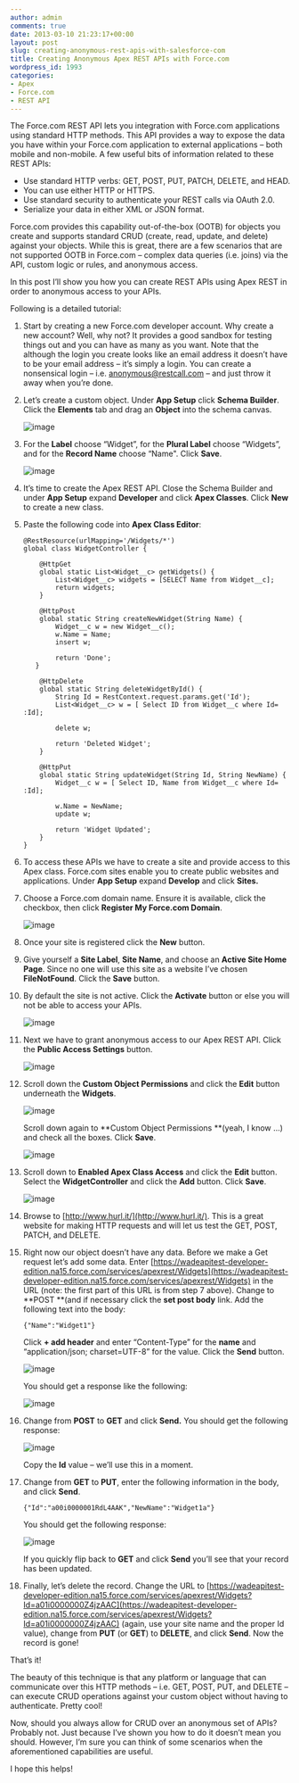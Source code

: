 ```yaml
---
author: admin
comments: true
date: 2013-03-10 21:23:17+00:00
layout: post
slug: creating-anonymous-rest-apis-with-salesforce-com
title: Creating Anonymous Apex REST APIs with Force.com
wordpress_id: 1993
categories:
- Apex
- Force.com
- REST API
---
```


The Force.com REST API lets you integration with Force.com applications using standard HTTP methods. This API provides a way to expose the data you have within your Force.com application to external applications – both mobile and non-mobile. A few useful bits of information related to these REST APIs:
	
  * Use standard HTTP verbs: GET, POST, PUT, PATCH, DELETE, and HEAD.
  * You can use either HTTP or HTTPS.
  * Use standard security to authenticate your REST calls via OAuth 2.0.
  * Serialize your data in either XML or JSON format.

Force.com provides this capability out-of-the-box (OOTB) for objects you create and supports standard CRUD (create, read, update, and delete) against your objects. While this is great, there are a few scenarios that are not supported OOTB in Force.com – complex data queries (i.e. joins) via the API, custom logic or rules, and anonymous access.

In this post I’ll show you how you can create REST APIs using Apex REST in order to anonymous access to your APIs.

Following is a detailed tutorial:

1.	Start by creating a new Force.com developer account. Why create a new account? Well, why not? It provides a good sandbox for testing things out and you can have as many as you want. Note that the although the login you create looks like an email address it doesn’t have to be your email address – it’s simply a login. You can create a nonsensical login – i.e. anonymous@restcall.com – and just throw it away when you’re done.

2.	Let’s create a custom object. Under **App Setup** click **Schema Builder**. Click the **Elements** tab and drag an **Object** into the schema canvas.

	![image](http://www.wadewegner.com/content/Create-a_7D04/image_thumb.png)
	
3.	For the **Label** choose “Widget”, for the **Plural Label** choose “Widgets”, and for the **Record Name** choose “Name". Click **Save**.

	![image](http://www.wadewegner.com/content/Create-a_7D04/image_thumb_3.png)
	
4.	It’s time to create the Apex REST API. Close the Schema Builder and under **App Setup** expand **Developer** and click **Apex Classes**. Click **New** to create a new class.

5.	Paste the following code into **Apex Class Editor**:

        @RestResource(urlMapping='/Widgets/*')
        global class WidgetController {

            @HttpGet
            global static List<Widget__c> getWidgets() {
                List<Widget__c> widgets = [SELECT Name from Widget__c];
                return widgets;
            }

            @HttpPost 
            global static String createNewWidget(String Name) {
                Widget__c w = new Widget__c();
                w.Name = Name;
                insert w;

                return 'Done';
           }

            @HttpDelete
            global static String deleteWidgetById() {
                String Id = RestContext.request.params.get('Id');
                List<Widget__c> w = [ Select ID from Widget__c where Id= :Id];

                delete w;

                return 'Deleted Widget';
            }

            @HttpPut
            global static String updateWidget(String Id, String NewName) {
                Widget__c w = [ Select ID, Name from Widget__c where Id= :Id];

                w.Name = NewName;
                update w;

                return 'Widget Updated';
            }
        }
6.	To access these APIs we have to create a site and provide access to this Apex class. Force.com sites enable you to create public websites and applications. Under **App Setup** expand **Develop** and click **Sites.**

7. 	Choose a Force.com domain name. Ensure it is available, click the checkbox, then click **Register My Force.com Domain**.

	![image](http://www.wadewegner.com/content/Create-a_7D04/image_thumb_4.png)

8.	Once your site is registered click the **New** button.

9.	Give yourself a **Site Label**, **Site Name**, and choose an **Active Site Home Page**. Since no one will use this site as a website I’ve chosen **FileNotFound**. Click the **Save** button.

10.	By default the site is not active. Click the **Activate** button or else you will not be able to access your APIs.

	![image](http://www.wadewegner.com/content/Create-a_7D04/image_thumb_5.png)

11.	Next we have to grant anonymous access to our Apex REST API. Click the **Public Access Settings** button.

	![image](http://www.wadewegner.com/content/Create-a_7D04/image_thumb_6.png)

12.	Scroll down the **Custom Object Permissions** and click the **Edit** button underneath the **Widgets**.

	![image](http://www.wadewegner.com/content/Create-a_7D04/image_thumb_7.png)

	Scroll down again to **Custom Object Permissions **(yeah, I know …) and check all the boxes. Click **Save**.

	![image](http://www.wadewegner.com/content/Create-a_7D04/image_thumb_8.png)

13.	Scroll down to **Enabled Apex Class Access** and click the **Edit** button. Select the **WidgetController** and click the **Add** button. Click **Save**.

	![image](http://www.wadewegner.com/content/Create-a_7D04/image_thumb_9.png)

14.	Browse to [http://www.hurl.it/](http://www.hurl.it/). This is a great website for making HTTP requests and will let us test the GET, POST, PATCH, and DELETE.

15.	Right now our object doesn’t have any data. Before we make a Get request let’s add some data. Enter [https://wadeapitest-developer-edition.na15.force.com/services/apexrest/Widgets](https://wadeapitest-developer-edition.na15.force.com/services/apexrest/Widgets) in the URL (note: the first part of this URL is from step 7 above). Change to **POST **(and if necessary click the **set post body** link. Add the following text into the body:

		{"Name":"Widget1"}

	Click **+ add header** and enter “Content-Type” for the **name** and “application/json; charset=UTF-8” for the value. Click the **Send** button.

	![image](http://www.wadewegner.com/content/Create-a_7D04/image_thumb_10.png)
	
	You should get a response like the following:

	![image](http://www.wadewegner.com/content/Create-a_7D04/image_thumb_11.png)

16.	Change from **POST** to **GET** and click **Send.** You should get the following response:

	![image](http://www.wadewegner.com/content/Create-a_7D04/image_thumb_12.png)

	Copy the **Id** value – we’ll use this in a moment.

17.	Change from **GET** to **PUT**, enter the following information in the body, and click **Send**.

		{"Id":"a00i0000001RdL4AAK","NewName":"Widget1a"}

	You should get the following response:

	![image](http://www.wadewegner.com/content/Create-a_7D04/image_thumb_13.png)

	If you quickly flip back to **GET** and click **Send** you’ll see that your record has been updated.

18. Finally, let’s delete the record. Change the URL to [https://wadeapitest-developer-edition.na15.force.com/services/apexrest/Widgets?Id=a01i0000000Z4jzAAC](https://wadeapitest-developer-edition.na15.force.com/services/apexrest/Widgets?Id=a01i0000000Z4jzAAC) (again, use your site name and the proper Id value), change from **PUT** (or **GET**) to **DELETE**, and click **Send**. Now the record is gone!

That’s it!

The beauty of this technique is that any platform or language that can communicate over this HTTP methods – i.e. GET, POST, PUT, and DELETE – can execute CRUD operations against your custom object without having to authenticate. Pretty cool!

Now, should you always allow for CRUD over an anonymous set of APIs? Probably not. Just because I’ve shown you how to do it doesn’t mean you should. However, I’m sure you can think of some scenarios when the aforementioned capabilities are useful.

I hope this helps!

